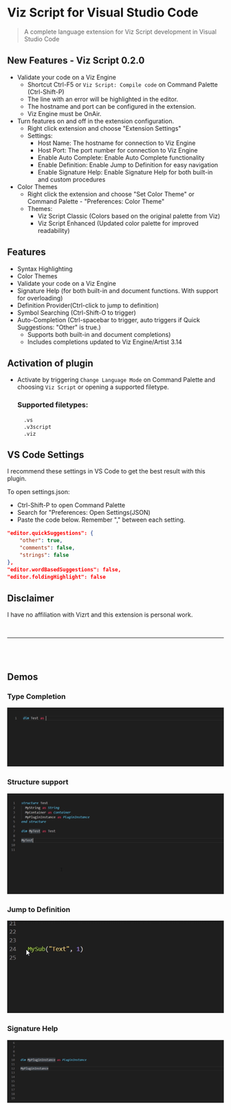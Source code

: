 # Viz Script for Visual Studio Code

> A complete language extension for Viz Script development in Visual Studio Code

## New Features - Viz Script 0.2.0
* Validate your code on a Viz Engine
    * Shortcut Ctrl-F5 or `Viz Script: Compile code` on Command Palette (Ctrl-Shift-P) 
    * The line with an error will be highlighted in the editor. 
    * The hostname and port can be configured in the extension. 
    * Viz Engine must be OnAir.
* Turn features on and off in the extension configuration.
    * Right click extension and choose "Extension Settings"
    * Settings:
        * Host Name: The hostname for connection to Viz Engine
        * Host Port: The port number for connection to Viz Engine
        * Enable Auto Complete: Enable Auto Complete functionality
        * Enable Definition: Enable Jump to Definition for easy navigation
        * Enable Signature Help: Enable Signature Help for both built-in and custom procedures
* Color Themes
    * Right click the extension and choose "Set Color Theme" or Command Palette - "Preferences: Color Theme"
    * Themes:
        * Viz Script Classic (Colors based on the original palette from Viz)
        * Viz Script Enhanced (Updated color palette for improved readability)

## Features
* Syntax Highlighting
* Color Themes
* Validate your code on a Viz Engine 
* Signature Help (for both built-in and document functions. With support for overloading)
* Definition Provider(Ctrl-click to jump to definition)
* Symbol Searching (Ctrl-Shift-O to trigger)
* Auto-Completion (Ctrl-spacebar to trigger, auto triggers if Quick Suggestions: "Other" is true.)
    * Supports both built-in and document completions)<br>
	* Includes completions updated to Viz Engine/Artist 3.14


## Activation of plugin
* Activate by triggering `Change Language Mode` on Command Palette and choosing `Viz Script` or opening a supported filetype.

    ### Supported filetypes:
        .vs 
        .v3script 
        .viz


## VS Code Settings
I recommend these settings in VS Code to get the best result with this plugin.

To open settings.json:
* Ctrl-Shift-P to open Command Palette
* Search for "Preferences: Open Settings(JSON)
* Paste the code below. Remember "," between each setting.

```json
"editor.quickSuggestions": {
    "other": true,
    "comments": false,
    "strings": false
},
"editor.wordBasedSuggestions": false,
"editor.foldingHighlight": false
```


## Disclaimer
I have no affiliation with Vizrt and this extension is personal work. 

<br>

---

<br>
<br>

## Demos

### Type Completion
![Structure support demo](images/TypeCompletion.gif)

### Structure support
![Structure support demo](images/StructureSupport.gif)

### Jump to Definition
![Jump to Definition demo](images/JumpToDefinition.gif)

### Signature Help
![Signature Help demo](images/SignatureHelp.gif)
